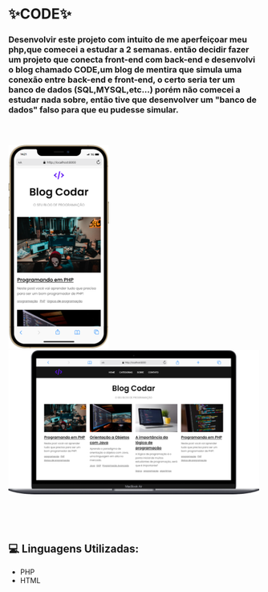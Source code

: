 ## <h1>✨CODE✨</h1>
<h3>Desenvolvir este projeto com intuito de me aperfeiçoar meu php,que comecei a estudar a 2 semanas. então decidir fazer um projeto que conecta front-end com back-end e desenvolvi o blog chamado CODE,um blog de mentira que simula uma conexão entre back-end e front-end, o certo seria ter um banco de dados (SQL,MYSQL,etc...) porém não comecei a estudar nada sobre, então tive que desenvolver um "banco de dados" falso para que eu pudesse simular.
<br>
<br>
<br>
<br>
<div>
<img src='project/mobile.png' width = 200px>
<img src='project/notebook.png' width = 500px>
</div>
<br>
<br>
<br>

## 💻 Linguagens Utilizadas:

* PHP
* HTML